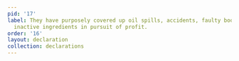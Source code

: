 ```yaml
---
pid: '17'
label: They have purposely covered up oil spills, accidents, faulty bookkeeping, and
  inactive ingredients in pursuit of profit.
order: '16'
layout: declaration
collection: declarations
---
```

